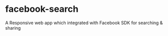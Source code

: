 # facebook-search
A Responsive web app which integrated with Facebook SDK for searching &amp; sharing
